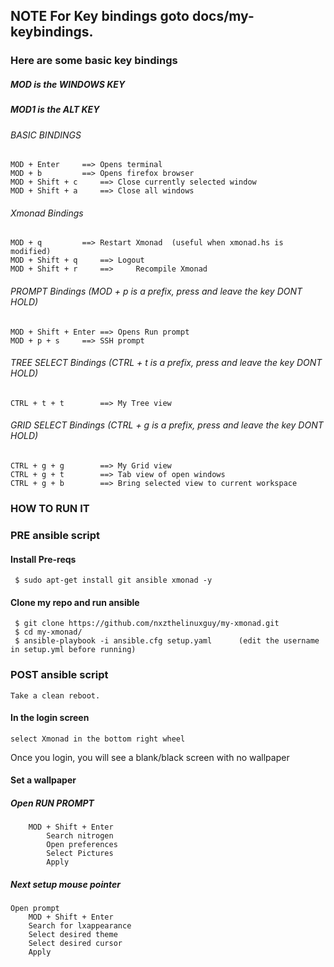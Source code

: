 ## NOTE For Key bindings goto docs/my-keybindings.

### Here are some basic key bindings
#####	MOD is the WINDOWS KEY
#####	MOD1 is the ALT KEY
###### BASIC BINDINGS
	MOD + Enter		==>	Opens terminal
	MOD + b			==>	Opens firefox browser
	MOD + Shift + c		==>	Close currently selected window
	MOD + Shift + a		==>	Close all windows
###### Xmonad Bindings
	MOD + q			==>	Restart Xmonad  (useful when xmonad.hs is modified)
	MOD + Shift + q		==>	Logout
	MOD + Shift + r		==> 	Recompile Xmonad
###### PROMPT Bindings (MOD + p is a prefix, press and leave the key DONT HOLD)
	MOD + Shift + Enter	==>	Opens Run prompt
	MOD + p + s		==>	SSH prompt 
###### TREE SELECT Bindings (CTRL + t is a prefix, press and leave the key DONT HOLD)
	CTRL + t + t		==>	My Tree view
###### GRID SELECT Bindings (CTRL + g is a prefix, press and leave the key DONT HOLD)	
	CTRL + g + g		==>	My Grid view
	CTRL + g + t		==>	Tab view of open windows
	CTRL + g + b		==>	Bring selected view to current workspace

### HOW TO RUN IT
### PRE ansible script

#### Install Pre-reqs
	 $ sudo apt-get install git ansible xmonad -y

#### Clone my repo and run ansible
	 $ git clone https://github.com/nxzthelinuxguy/my-xmonad.git
	 $ cd my-xmonad/
	 $ ansible-playbook -i ansible.cfg setup.yaml      (edit the username in setup.yml before running)

### POST ansible script
	Take a clean reboot.

#### In the login screen 
	select Xmonad in the bottom right wheel  
Once you login, you will see a blank/black screen with no wallpaper

#### Set a wallpaper

##### Open RUN PROMPT
		MOD + Shift + Enter
			Search nitrogen 
			Open preferences
			Select Pictures 
			Apply

##### Next setup mouse pointer
	Open prompt
		MOD + Shift + Enter
		Search for lxappearance
		Select desired theme
		Select desired cursor
		Apply

